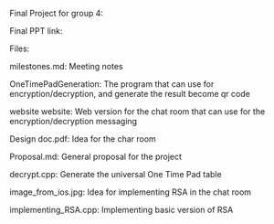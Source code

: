 Final Project for group 4:

Final PPT link:



Files:

milestones.md: Meeting notes

OneTimePadGeneration: The program that can use for encryption/decryption, and generate the result become qr code

website	website: Web version for the chat room that can use for the encryption/decryption messaging

Design doc.pdf: Idea for the char room

Proposal.md: General proposal for the project

decrypt.cpp: Generate the universal One Time Pad table

image_from_ios.jpg: Idea for implementing RSA in the chat room

implementing_RSA.cpp: Implementing basic version of RSA


